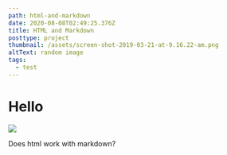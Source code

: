 ```yaml
---
path: html-and-markdown
date: 2020-08-08T02:49:25.376Z
title: HTML and Markdown
posttype: project
thumbnail: /assets/screen-shot-2019-03-21-at-9.16.22-am.png
altText: random image
tags:
  - test
---
```

<h1>Hello</h1>

<img src="https://images.unsplash.com/photo-1566903451935-7e8835ed3e97?ixlib=rb-1.2.1&q=80&fm=jpg&crop=entropy&cs=tinysrgb&w=1080&fit=max" />

Does html work with markdown?